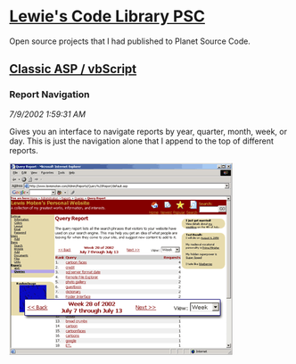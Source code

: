 # [Lewie's Code Library PSC](../../README.md)

Open source projects that I had published to Planet Source Code.

## [Classic ASP / vbScript](../README.md)

### Report Navigation

*7/9/2002 1:59:31 AM*

Gives you an interface to navigate reports by year, quarter, month, week, or day. This is just the navigation alone that I append to the top of different reports.

![Screenshot of Report Navigation](./screenshot.gif)



